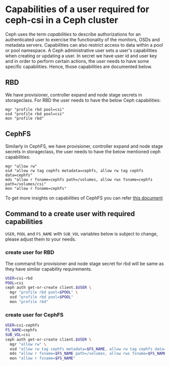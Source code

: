 # Capabilities of a user required for ceph-csi in a Ceph cluster

Ceph uses the term _capabilities_ to describe authorizations for an
authenticated user
to exercise the functionality of the monitors, OSDs and metadata servers.
Capabilities can also restrict access to data within a pool or pool namespace.
A Ceph administrative user sets a user's capabilities when creating or
updating a user. In secret we have user id and user key and in order to
perform certain actions, the user needs to have some specific capabilities.
Hence, those capabilities are documented below.

## RBD

We have provisioner, controller expand and node stage secrets in storageclass.
For RBD the user needs to have the below Ceph capabilities:

```
mgr "profile rbd pool=csi"
osd "profile rbd pool=csi"
mon "profile rbd"
```

## CephFS

Similarly in CephFS, we have provisioner, controller expand and node stage
secrets in storageclass, the user needs to have the below mentioned ceph
capabilities:

```
mgr "allow rw"
osd "allow rw tag cephfs metadata=cephfs, allow rw tag cephfs data=cephfs"
mds "allow r fsname=cephfs path=/volumes, allow rws fsname=cephfs path=/volumes/csi"
mon "allow r fsname=cephfs"
```

To get more insights on capabilities of CephFS you can refer
[this document](https://ceph.readthedocs.io/en/latest/cephfs/client-auth/)

## Command to a create user with required capabilities

`USER`, `POOL` and `FS_NAME` with `SUB_VOL` variables below is subject to
change, please adjust them to your needs.

### create user for RBD

The command for provisioner and node stage secret for rbd will be same as
they have similar capability requirements.

```bash
USER=csi-rbd
POOL=csi
ceph auth get-or-create client.$USER \
  mgr "profile rbd pool=$POOL" \
  osd "profile rbd pool=$POOL"
  mon "profile rbd"
```

### create user for CephFS

```bash
USER=csi-cephfs
FS_NAME=cephfs
SUB_VOL=csi
ceph auth get-or-create client.$USER \
  mgr "allow rw" \
  osd "allow rw tag cephfs metadata=$FS_NAME, allow rw tag cephfs data=$FS_NAME" \
  mds "allow r fsname=$FS_NAME path=/volumes, allow rws fsname=$FS_NAME path=/volumes/$SUB_VOL" \
  mon "allow r fsname=$FS_NAME"
```
